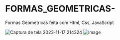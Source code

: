 # FORMAS_GEOMETRICAS-
Formas Geometricas feita com Html, Css, JavaScript 

![Captura de tela 2023-11-17 214324](https://github.com/VictorGoncalves27/FORMAS_GEOMETRICAS-/assets/142261805/1bba34c2-4000-4ad5-a975-2612ff9a0327)
![image](https://github.com/VictorGoncalves27/FORMAS_GEOMETRICAS-/assets/142261805/d8a3a932-e5ea-41d1-ad29-c2af58f6f1f9)



